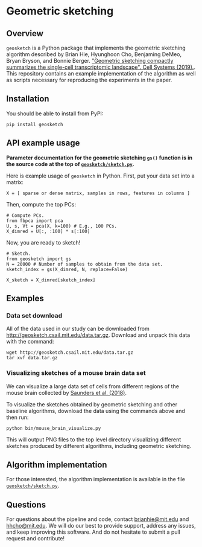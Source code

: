 # Geometric sketching

## Overview

`geosketch` is a Python package that implements the geometric sketching algorithm described by Brian Hie, Hyunghoon Cho, Benjaming DeMeo, Bryan Bryson, and Bonnie Berger. ["Geometric sketching compactly summarizes the single-cell transcriptomic landscape". Cell Systems (2019).](https://www.cell.com/cell-systems/fulltext/S2405-4712\(19\)30152-8). This repository contains an example implementation of the algorithm as well as scripts necessary for reproducing the experiments in the paper.

## Installation

You should be able to install from PyPI:
```
pip install geosketch
```

## API example usage

**Parameter documentation for the geometric sketching `gs()` function is in the source code at the top of [`geosketch/sketch.py`](geosketch/sketch.py).**

Here is example usage of `geosketch` in Python. First, put your data set into a matrix:
```
X = [ sparse or dense matrix, samples in rows, features in columns ]
```

Then, compute the top PCs:
```
# Compute PCs.
from fbpca import pca
U, s, Vt = pca(X, k=100) # E.g., 100 PCs.
X_dimred = U[:, :100] * s[:100]
```

Now, you are ready to sketch!
```
# Sketch.
from geosketch import gs
N = 20000 # Number of samples to obtain from the data set.
sketch_index = gs(X_dimred, N, replace=False)

X_sketch = X_dimred[sketch_index]
```

## Examples

### Data set download

All of the data used in our study can be downloaded from http://geosketch.csail.mit.edu/data.tar.gz. Download and unpack this data with the command:

```
wget http://geosketch.csail.mit.edu/data.tar.gz
tar xvf data.tar.gz
```

### Visualizing sketches of a mouse brain data set

We can visualize a large data set of cells from different regions of the mouse brain collected by [Saunders et al. (2018)](http://dropviz.org/).

To visualize the sketches obtained by geometric sketching and other baseline algorithms, download the data using the commands above and then run:
```
python bin/mouse_brain_visualize.py
```
This will output PNG files to the top level directory visualizing different sketches produced by different algorithms, including geometric sketching.

## Algorithm implementation

For those interested, the algorithm implementation is available in the file [`geosketch/sketch.py`](geosketch/sketch.py).

## Questions

For questions about the pipeline and code, contact brianhie@mit.edu and hhcho@mit.edu. We will do our best to provide support, address any issues, and keep improving this software. And do not hesitate to submit a pull request and contribute!
